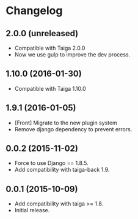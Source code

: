 # Changelog #


## 2.0.0 (unreleased)
- Compatible with Taiga 2.0.0
- Now we use gulp to improve the dev process.


## 1.10.0 (2016-01-30)
- Compatible with Taiga 1.10.0


## 1.9.1 (2016-01-05)
- [Front] Migrate to the new plugin system
- Remove django dependency to prevent errors.


## 0.0.2 (2015-11-02)
- Force to use Django == 1.8.5.
- Add compatibility with taiga-back 1.9.


## 0.0.1 (2015-10-09)
- Add compatibility with taiga >= 1.8.
- Initial release.
